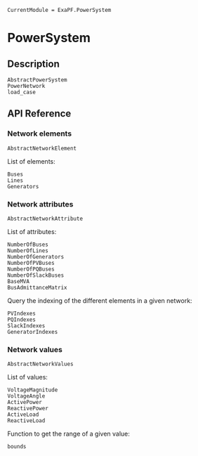 ```@meta
CurrentModule = ExaPF.PowerSystem
```

# PowerSystem

## Description

```@docs
AbstractPowerSystem
PowerNetwork
load_case
```

## API Reference

### Network elements

```@docs
AbstractNetworkElement
```

List of elements:

```@docs
Buses
Lines
Generators
```

### Network attributes

```@docs
AbstractNetworkAttribute
```


List of attributes:
```@docs
NumberOfBuses
NumberOfLines
NumberOfGenerators
NumberOfPVBuses
NumberOfPQBuses
NumberOfSlackBuses
BaseMVA
BusAdmittanceMatrix
```

Query the indexing of the different elements in a given network:
```@docs
PVIndexes
PQIndexes
SlackIndexes
GeneratorIndexes

```

### Network values

```@docs
AbstractNetworkValues
```

List of values:
```@docs
VoltageMagnitude
VoltageAngle
ActivePower
ReactivePower
ActiveLoad
ReactiveLoad

```

Function to get the range of a given value:
```@docs
bounds
```
